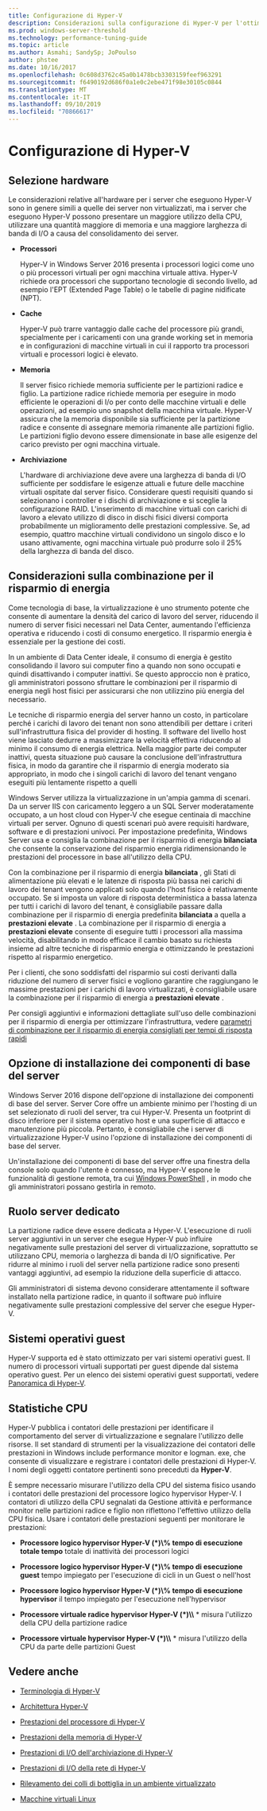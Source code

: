 ```yaml
---
title: Configurazione di Hyper-V
description: Considerazioni sulla configurazione di Hyper-V per l'ottimizzazione delle prestazioni
ms.prod: windows-server-threshold
ms.technology: performance-tuning-guide
ms.topic: article
ms.author: Asmahi; SandySp; JoPoulso
author: phstee
ms.date: 10/16/2017
ms.openlocfilehash: 0c608d3762c45a0b1478bcb3303159feef963291
ms.sourcegitcommit: f6490192d686f0a1e0c2ebe471f98e30105c0844
ms.translationtype: MT
ms.contentlocale: it-IT
ms.lasthandoff: 09/10/2019
ms.locfileid: "70866617"
---
```

# <a name="hyper-v-configuration"></a>Configurazione di Hyper-V

## <a name="hardware-selection"></a>Selezione hardware

Le considerazioni relative all'hardware per i server che eseguono Hyper-V sono in genere simili a quelle dei server non virtualizzati, ma i server che eseguono Hyper-V possono presentare un maggiore utilizzo della CPU, utilizzare una quantità maggiore di memoria e una maggiore larghezza di banda di I/O a causa del consolidamento dei server.

-   **Processori**

    Hyper-V in Windows Server 2016 presenta i processori logici come uno o più processori virtuali per ogni macchina virtuale attiva. Hyper-V richiede ora processori che supportano tecnologie di secondo livello, ad esempio l'EPT (Extended Page Table) o le tabelle di pagine nidificate (NPT).

-   **Cache**

    Hyper-V può trarre vantaggio dalle cache del processore più grandi, specialmente per i caricamenti con una grande working set in memoria e in configurazioni di macchine virtuali in cui il rapporto tra processori virtuali e processori logici è elevato.

-   **Memoria**

    Il server fisico richiede memoria sufficiente per le partizioni radice e figlio. La partizione radice richiede memoria per eseguire in modo efficiente le operazioni di I/o per conto delle macchine virtuali e delle operazioni, ad esempio uno snapshot della macchina virtuale. Hyper-V assicura che la memoria disponibile sia sufficiente per la partizione radice e consente di assegnare memoria rimanente alle partizioni figlio. Le partizioni figlio devono essere dimensionate in base alle esigenze del carico previsto per ogni macchina virtuale.

-   **Archiviazione**

    L'hardware di archiviazione deve avere una larghezza di banda di I/O sufficiente per soddisfare le esigenze attuali e future delle macchine virtuali ospitate dal server fisico. Considerare questi requisiti quando si selezionano i controller e i dischi di archiviazione e si sceglie la configurazione RAID. L'inserimento di macchine virtuali con carichi di lavoro a elevato utilizzo di disco in dischi fisici diversi comporta probabilmente un miglioramento delle prestazioni complessive. Se, ad esempio, quattro macchine virtuali condividono un singolo disco e lo usano attivamente, ogni macchina virtuale può produrre solo il 25% della larghezza di banda del disco.

## <a name="power-plan-considerations"></a>Considerazioni sulla combinazione per il risparmio di energia

Come tecnologia di base, la virtualizzazione è uno strumento potente che consente di aumentare la densità del carico di lavoro del server, riducendo il numero di server fisici necessari nel Data Center, aumentando l'efficienza operativa e riducendo i costi di consumo energetico. Il risparmio energia è essenziale per la gestione dei costi. 

In un ambiente di Data Center ideale, il consumo di energia è gestito consolidando il lavoro sui computer fino a quando non sono occupati e quindi disattivando i computer inattivi. Se questo approccio non è pratico, gli amministratori possono sfruttare le combinazioni per il risparmio di energia negli host fisici per assicurarsi che non utilizzino più energia del necessario. 

Le tecniche di risparmio energia del server hanno un costo, in particolare perché i carichi di lavoro dei tenant non sono attendibili per dettare i criteri sull'infrastruttura fisica del provider di hosting. Il software del livello host viene lasciato dedurre a massimizzare la velocità effettiva riducendo al minimo il consumo di energia elettrica. Nella maggior parte dei computer inattivi, questa situazione può causare la conclusione dell'infrastruttura fisica, in modo da garantire che il risparmio di energia moderato sia appropriato, in modo che i singoli carichi di lavoro del tenant vengano eseguiti più lentamente rispetto a quelli

Windows Server utilizza la virtualizzazione in un'ampia gamma di scenari. Da un server IIS con caricamento leggero a un SQL Server moderatamente occupato, a un host cloud con Hyper-V che esegue centinaia di macchine virtuali per server. Ognuno di questi scenari può avere requisiti hardware, software e di prestazioni univoci. Per impostazione predefinita, Windows Server usa e consiglia la combinazione per il risparmio di energia **bilanciata** che consente la conservazione del risparmio energia ridimensionando le prestazioni del processore in base all'utilizzo della CPU.

Con la combinazione per il risparmio di energia **bilanciata** , gli Stati di alimentazione più elevati e le latenze di risposta più bassa nei carichi di lavoro dei tenant vengono applicati solo quando l'host fisico è relativamente occupato. Se si imposta un valore di risposta deterministica a bassa latenza per tutti i carichi di lavoro del tenant, è consigliabile passare dalla combinazione per il risparmio di energia predefinita **bilanciata** a quella a **prestazioni elevate** . La combinazione per il risparmio di energia a **prestazioni elevate** consente di eseguire tutti i processori alla massima velocità, disabilitando in modo efficace il cambio basato su richiesta insieme ad altre tecniche di risparmio energia e ottimizzando le prestazioni rispetto al risparmio energetico.

Per i clienti, che sono soddisfatti del risparmio sui costi derivanti dalla riduzione del numero di server fisici e vogliono garantire che raggiungano le massime prestazioni per i carichi di lavoro virtualizzati, è consigliabile usare la combinazione per il risparmio di energia a **prestazioni elevate** .

Per consigli aggiuntivi e informazioni dettagliate sull'uso delle combinazioni per il risparmio di energia per ottimizzare l'infrastruttura, vedere [parametri di combinazione per il risparmio di energia consigliati per tempi di risposta rapidi](../../hardware/power/recommended-balanced-plan-parameters.md)



## <a name="server-core-installation-option"></a>Opzione di installazione dei componenti di base del server

Windows Server 2016 dispone dell'opzione di installazione dei componenti di base del server. Server Core offre un ambiente minimo per l'hosting di un set selezionato di ruoli del server, tra cui Hyper-V. Presenta un footprint di disco inferiore per il sistema operativo host e una superficie di attacco e manutenzione più piccola. Pertanto, è consigliabile che i server di virtualizzazione Hyper-V usino l'opzione di installazione dei componenti di base del server.

Un'installazione dei componenti di base del server offre una finestra della console solo quando l'utente è connesso, ma Hyper-V espone le funzionalità di gestione remota, tra cui [Windows PowerShell](https://technet.microsoft.com/library/hh848559.aspx) , in modo che gli amministratori possano gestirla in remoto.

## <a name="dedicated-server-role"></a>Ruolo server dedicato

La partizione radice deve essere dedicata a Hyper-V. L'esecuzione di ruoli server aggiuntivi in un server che esegue Hyper-V può influire negativamente sulle prestazioni del server di virtualizzazione, soprattutto se utilizzano CPU, memoria o larghezza di banda di I/O significative. Per ridurre al minimo i ruoli del server nella partizione radice sono presenti vantaggi aggiuntivi, ad esempio la riduzione della superficie di attacco.

Gli amministratori di sistema devono considerare attentamente il software installato nella partizione radice, in quanto il software può influire negativamente sulle prestazioni complessive del server che esegue Hyper-V.

## <a name="guest-operating-systems"></a>Sistemi operativi guest

Hyper-V supporta ed è stato ottimizzato per vari sistemi operativi guest. Il numero di processori virtuali supportati per guest dipende dal sistema operativo guest. Per un elenco dei sistemi operativi guest supportati, vedere [Panoramica di Hyper-V](https://technet.microsoft.com/library/hh831531.aspx).

## <a name="cpu-statistics"></a>Statistiche CPU

Hyper-V pubblica i contatori delle prestazioni per identificare il comportamento del server di virtualizzazione e segnalare l'utilizzo delle risorse. Il set standard di strumenti per la visualizzazione dei contatori delle prestazioni in Windows include performance monitor e logman. exe, che consente di visualizzare e registrare i contatori delle prestazioni di Hyper-V. I nomi degli oggetti contatore pertinenti sono preceduti da **Hyper-V**.

È sempre necessario misurare l'utilizzo della CPU del sistema fisico usando i contatori delle prestazioni del processore logico hypervisor Hyper-V. I contatori di utilizzo della CPU segnalati da Gestione attività e performance monitor nelle partizioni radice e figlio non riflettono l'effettivo utilizzo della CPU fisica. Usare i contatori delle prestazioni seguenti per monitorare le prestazioni:

- **Processore logico hypervisor Hyper-V (\*)\\% tempo di esecuzione totale tempo** totale di inattività dei processori logici

- **Processore logico hypervisor Hyper-V (\*)\\% tempo di esecuzione guest** tempo impiegato per l'esecuzione di cicli in un Guest o nell'host

- **Processore logico hypervisor Hyper-V (\*)\\% tempo di esecuzione hypervisor** il tempo impiegato per l'esecuzione nell'hypervisor

- **Processore virtuale radice hypervisor Hyper-V (\*)\\\\** * misura l'utilizzo della CPU della partizione radice

- **Processore virtuale hypervisor Hyper-V (\*)\\\\** * misura l'utilizzo della CPU da parte delle partizioni Guest


## <a name="see-also"></a>Vedere anche

-   [Terminologia di Hyper-V](terminology.md)

-   [Architettura Hyper-V](architecture.md)

-   [Prestazioni del processore di Hyper-V](processor-performance.md)

-   [Prestazioni della memoria di Hyper-V](memory-performance.md)

-   [Prestazioni di I/O dell'archiviazione di Hyper-V](storage-io-performance.md)

-   [Prestazioni di I/O della rete di Hyper-V](network-io-performance.md)

-   [Rilevamento dei colli di bottiglia in un ambiente virtualizzato](detecting-virtualized-environment-bottlenecks.md)

-   [Macchine virtuali Linux](linux-virtual-machine-considerations.md)
